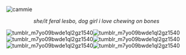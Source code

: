 
![cammie](https://github.com/user-attachments/assets/854998a3-c632-4fb0-a726-d2a181b3a559)

⠀⠀⠀⠀⠀⠀⠀*she/it feral lesbo, dog girl i love chewing on bones*

![tumblr_m7yo09bwde1ql2gz1540](https://github.com/user-attachments/assets/57cdda2c-0042-404b-ae86-6da365f81b0a)![tumblr_m7yo09bwde1ql2gz1540](https://github.com/user-attachments/assets/57cdda2c-0042-404b-ae86-6da365f81b0a)![tumblr_m7yo09bwde1ql2gz1540](https://github.com/user-attachments/assets/57cdda2c-0042-404b-ae86-6da365f81b0a)![tumblr_m7yo09bwde1ql2gz1540](https://github.com/user-attachments/assets/57cdda2c-0042-404b-ae86-6da365f81b0a)![tumblr_m7yo09bwde1ql2gz1540](https://github.com/user-attachments/assets/57cdda2c-0042-404b-ae86-6da365f81b0a)![tumblr_m7yo09bwde1ql2gz1540](https://github.com/user-attachments/assets/57cdda2c-0042-404b-ae86-6da365f81b0a)
